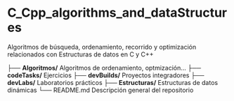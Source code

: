# C_Cpp_algorithms_and_dataStructures
Algoritmos de búsqueda, ordenamiento, recorrido y optimización relacionados con Estructuras de datos en C y C++

├── **Algoritmos/**    Algoritmos de ordenamiento, optmización...
├── **codeTasks/**     Ejercicios
├── **devBuilds/**     Proyectos integradores
├── **devLabs/**       Laboratorios prácticos
├── **Estructuras/**   Estructuras de datos dinámicas
└── README.md          Descripción general del repositorio